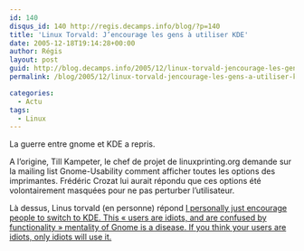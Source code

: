 ```yaml
---
id: 140
disqus_id: 140 http://regis.decamps.info/blog/?p=140
title: 'Linux Torvald: J’encourage les gens à utiliser KDE'
date: 2005-12-18T19:14:28+00:00
author: Régis
layout: post
guid: http://blog.decamps.info/2005/12/linux-torvald-jencourage-les-gens-a-utiliser-kde/
permalink: /blog/2005/12/linux-torvald-jencourage-les-gens-a-utiliser-kde/

categories:
  - Actu
tags:
  - Linux
---
```

La guerre entre gnome et KDE a repris.

A l’origine, Till Kampeter, le chef de projet de linuxprinting.org demande sur la mailing list Gnome-Usability comment afficher toutes les options des imprimantes. Frédéric Crozat lui aurait répondu que ces options été volontairement masquées pour ne pas perturber l’utilisateur.

Là dessus, Linus torvald (en personne) répond [I personally just encourage people to switch to KDE. This « users are idiots, and are confused by functionality » mentality of Gnome is a disease. If you think your users are idiots, only idiots will use it.](http://mail.gnome.org/archives/usability/2005-December/msg00021.html)
